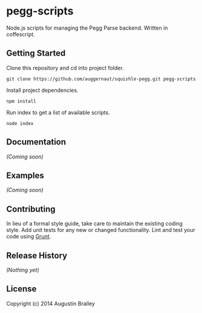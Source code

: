 # pegg-scripts

Node.js scripts for managing the Pegg Parse backend. Written in coffescript.

## Getting Started
Clone this repository and cd into project folder.
```
git clone https://github.com/auggernaut/squishle-pegg.git pegg-scripts
```
Install project dependencies.
```
npm install
```
Run index to get a list of available scripts.
```
node index
```


## Documentation
_(Coming soon)_

## Examples
_(Coming soon)_

## Contributing
In lieu of a formal style guide, take care to maintain the existing coding style.
Add unit tests for any new or changed functionality.
Lint and test your code using [Grunt](http://gruntjs.com/).

## Release History
_(Nothing yet)_

## License
Copyright (c) 2014 Augustin Bralley
